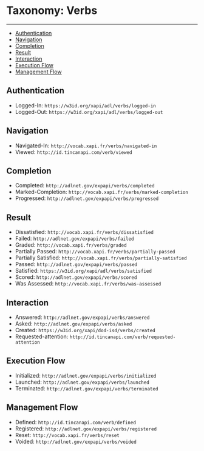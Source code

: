 # Taxonomy: Verbs

---

- [Authentication](#authentication)
- [Navigation](#navigation)
- [Completion](#completion)
- [Result](#result)
- [Interaction](#interaction)
- [Execution Flow](#execution-flow)
- [Management Flow](#management-flow)


<a name="authentication"></a>
## Authentication

- Logged-In: `https://w3id.org/xapi/adl/verbs/logged-in`
- Logged-Out: `https://w3id.org/xapi/adl/verbs/logged-out`


<a name="navigation"></a>
## Navigation

- Navigated-In: `http://vocab.xapi.fr/verbs/navigated-in`
- Viewed: `http://id.tincanapi.com/verb/viewed`


<a name="completion"></a>
## Completion

- Completed: `http://adlnet.gov/expapi/verbs/completed`
- Marked-Completion: `http://vocab.xapi.fr/verbs/marked-completion`
- Progressed: `http://adlnet.gov/expapi/verbs/progressed`


<a name="result"></a>
## Result

- Dissatisfied: `http://vocab.xapi.fr/verbs/dissatisfied`
- Failed: `http://adlnet.gov/expapi/verbs/failed`
- Graded: `http://vocab.xapi.fr/verbs/graded`
- Partially Passed: `http://vocab.xapi.fr/verbs/partially-passed`
- Partially Satisfied: `http://vocab.xapi.fr/verbs/partially-satisfied`
- Passed: `http://adlnet.gov/expapi/verbs/passed`
- Satisfied: `https://w3id.org/xapi/adl/verbs/satisfied`
- Scored: `http://adlnet.gov/expapi/verbs/scored`
- Was Assessed: `http://vocab.xapi.fr/verbs/was-assessed`


<a name="interaction"></a>
## Interaction

- Answered: `http://adlnet.gov/expapi/verbs/answered`
- Asked: `http://adlnet.gov/expapi/verbs/asked`
- Created: `https://w3id.org/xapi/dod-isd/verbs/created`
- Requested-attention: `http://id.tincanapi.com/verb/requested-attention`


<a name="execution-flow"></a>
## Execution Flow

- Initialized: `http://adlnet.gov/expapi/verbs/initialized`
- Launched: `http://adlnet.gov/expapi/verbs/launched`
- Terminated: `http://adlnet.gov/expapi/verbs/terminated`


<a name="management-flow"></a>
## Management Flow

- Defined: `http://id.tincanapi.com/verb/defined`
- Registered: `http://adlnet.gov/expapi/verbs/registered`
- Reset: `http://vocab.xapi.fr/verbs/reset`
- Voided: `http://adlnet.gov/expapi/verbs/voided`



